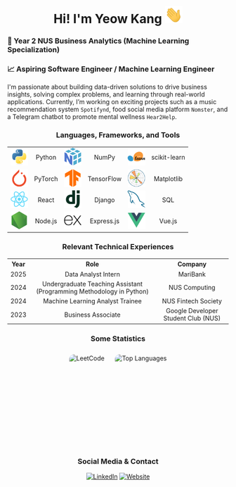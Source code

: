<h1 align="center">
    Hi! I'm Yeow Kang
    <img src="https://raw.githubusercontent.com/ABSphreak/ABSphreak/master/gifs/Hi.gif" alt="Hi" width="40px" padding="0"/>
</h1>

<h3 align="left">🚀 Year 2 NUS Business Analytics (Machine Learning Specialization)</h3>
<h3 align="left">📈 Aspiring Software Engineer / Machine Learning Engineer</h3>

<p align="left">
    I'm passionate about building data-driven solutions to drive business insights, solving complex problems, and learning through real-world applications.
    Currently, I’m working on exciting projects such as a music recommendation system <code>Spotifynd</code>, food social media platform <code>Nomster</code>, and a Telegram chatbot to promote mental wellness <code>Hear2Help</code>.
</p>

<h3 align="center">Languages, Frameworks, and Tools</h3>
<table align="center" style="width: 100%; table-layout: fixed; border-collapse: collapse;">
  <tr>
    <td align="center"><a href="https://www.python.org" target="_blank" rel="noreferrer"><img src="https://raw.githubusercontent.com/devicons/devicon/master/icons/python/python-original.svg" alt="Python" width="40" height="40" /></a></td>
    <td align="center">Python</td>
    <td align="center"><a href="https://numpy.org/" target="_blank" rel="noreferrer"><img src="https://raw.githubusercontent.com/devicons/devicon/master/icons/numpy/numpy-original.svg" alt="NumPy" width="40" height="40" /></a></td>
    <td align="center">NumPy</td>
    <td align="center"><a href="https://scikit-learn.org/" target="_blank" rel="noreferrer"><img src="https://raw.githubusercontent.com/devicons/devicon/master/icons/scikitlearn/scikitlearn-original.svg" alt="scikit-learn" width="40" height="40" /></a></td>
    <td align="center">scikit-learn</td>
  </tr>
  <tr>
    <td align="center"><a href="https://pytorch.org/" target="_blank" rel="noreferrer"><img src="https://raw.githubusercontent.com/devicons/devicon/master/icons/pytorch/pytorch-original.svg" alt="PyTorch" width="40" height="40" /></a></td>
    <td align="center">PyTorch</td>
    <td align="center"><a href="https://www.tensorflow.org/" target="_blank" rel="noreferrer"><img src="https://raw.githubusercontent.com/devicons/devicon/master/icons/tensorflow/tensorflow-original.svg" alt="TensorFlow" width="40" height="40" /></a></td>
    <td align="center">TensorFlow</td>
    <td align="center"><a href="https://matplotlib.org/" target="_blank" rel="noreferrer"><img src="https://raw.githubusercontent.com/devicons/devicon/master/icons/matplotlib/matplotlib-original.svg" alt="Matplotlib" width="40" height="40" /></a></td>
    <td align="center">Matplotlib</td>
  </tr>
  <tr>
    <td align="center"><a href="https://reactjs.org/" target="_blank" rel="noreferrer"><img src="https://raw.githubusercontent.com/devicons/devicon/master/icons/react/react-original.svg" alt="React" width="40" height="40" /></a></td>
    <td align="center">React</td>
    <td align="center"><a href="https://www.djangoproject.com/" target="_blank" rel="noreferrer"><img src="https://raw.githubusercontent.com/devicons/devicon/master/icons/django/django-plain.svg" alt="Django" width="40" height="40" /></a></td>
    <td align="center">Django</td>
    <td align="center"><a href="https://www.mysql.com/" target="_blank" rel="noreferrer"><img src="https://raw.githubusercontent.com/devicons/devicon/master/icons/mysql/mysql-original.svg" alt="MySQL" width="40" height="40" /></a></td>
    <td align="center">SQL</td>
  </tr>
  <tr>
    <td align="center"><a href="https://nodejs.org/" target="_blank" rel="noreferrer"><img src="https://raw.githubusercontent.com/devicons/devicon/master/icons/nodejs/nodejs-original.svg" alt="Node.js" width="40" height="40" /></a></td>
    <td align="center">Node.js</td>
    <td align="center"><a href="https://expressjs.com/" target="_blank" rel="noreferrer"><img src="https://raw.githubusercontent.com/devicons/devicon/master/icons/express/express-original.svg" alt="Express.js" width="40" height="40" /></a></td>
    <td align="center">Express.js</td>
    <td align="center"><a href="https://vuejs.org/" target="_blank" rel="noreferrer"><img src="https://raw.githubusercontent.com/devicons/devicon/master/icons/vuejs/vuejs-original.svg" alt="Vue.js" width="40" height="40" /></a></td>
    <td align="center">Vue.js</td>
  </tr>
</table>

<h3 align="center">Relevant Technical Experiences</h3>

<table style="width: 100%; table-layout: fixed; text-align: center; border-collapse: collapse; align: center">
  <tr>
    <th>Year</th>
    <th>Role</th>
    <th>Company</th>
  </tr>
  <tr>
    <td>2025</td>
    <td>Data Analyst Intern</td>
    <td>MariBank</td>
  </tr>
  <tr>
    <td>2024</td>
    <td>Undergraduate Teaching Assistant (Programming Methodology in Python)</td>
    <td>NUS Computing</td>
  </tr>
  <tr>
    <td>2024</td>
    <td>Machine Learning Analyst Trainee</td>
    <td>NUS Fintech Society</td>
  </tr>
  <tr>
    <td>2023</td>
    <td>Business Associate</td>
    <td>Google Developer Student Club (NUS)</td>
  </tr>
</table>

<h3 align="center">Some Statistics</h3>

<p align="center">
  <img src="https://leetcard.jacoblin.cool/kangenoob?ext=contest" alt="LeetCode" width=auto height="200" style="display: inline-block; margin: 10px; border-radius: 10px;" />
  <img src="https://github-readme-stats.vercel.app/api/top-langs/?username=ykwong2002&layout=compact" alt="Top Languages" width=auto height="200" style="display: inline-block; margin: 10px; border-radius: 10px;" />
</p>

<h3 align="center">Social Media & Contact</h3>

<p align="center">
  <a href="https://www.linkedin.com/in/wongyeowkang/" target="_blank"><img src="https://img.shields.io/badge/LinkedIn-Profile-blue?logo=linkedin" alt="LinkedIn" /></a>
  <a href="https://wongyeowkang.netlify.app/" target="_blank"><img src="https://img.shields.io/badge/Portfolio-Website-green?logo=google-chrome" alt="Website" /></a>
</p>
